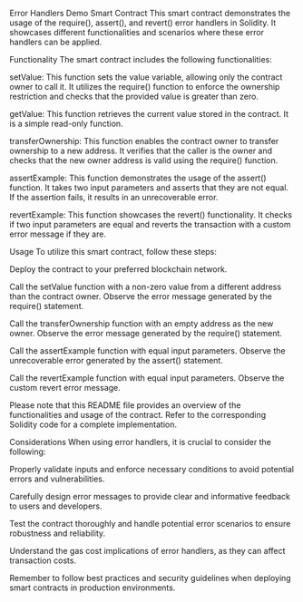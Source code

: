 Error Handlers Demo Smart Contract
This smart contract demonstrates the usage of the require(), assert(), and revert() error handlers in Solidity. It showcases different functionalities and scenarios where these error handlers can be applied.

Functionality
The smart contract includes the following functionalities:

setValue: This function sets the value variable, allowing only the contract owner to call it. It utilizes the require() function to enforce the ownership restriction and checks that the provided value is greater than zero.

getValue: This function retrieves the current value stored in the contract. It is a simple read-only function.

transferOwnership: This function enables the contract owner to transfer ownership to a new address. It verifies that the caller is the owner and checks that the new owner address is valid using the require() function.

assertExample: This function demonstrates the usage of the assert() function. It takes two input parameters and asserts that they are not equal. If the assertion fails, it results in an unrecoverable error.

revertExample: This function showcases the revert() functionality. It checks if two input parameters are equal and reverts the transaction with a custom error message if they are.

Usage
To utilize this smart contract, follow these steps:

Deploy the contract to your preferred blockchain network.

Call the setValue function with a non-zero value from a different address than the contract owner. Observe the error message generated by the require() statement.

Call the transferOwnership function with an empty address as the new owner. Observe the error message generated by the require() statement.

Call the assertExample function with equal input parameters. Observe the unrecoverable error generated by the assert() statement.

Call the revertExample function with equal input parameters. Observe the custom revert error message.

Please note that this README file provides an overview of the functionalities and usage of the contract. Refer to the corresponding Solidity code for a complete implementation.

Considerations
When using error handlers, it is crucial to consider the following:

Properly validate inputs and enforce necessary conditions to avoid potential errors and vulnerabilities.

Carefully design error messages to provide clear and informative feedback to users and developers.

Test the contract thoroughly and handle potential error scenarios to ensure robustness and reliability.

Understand the gas cost implications of error handlers, as they can affect transaction costs.

Remember to follow best practices and security guidelines when deploying smart contracts in production environments.

